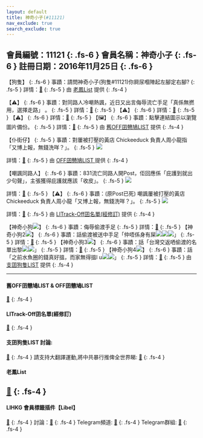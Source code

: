 ```yaml
---
layout: default
title: 神奇小子(#11121)
nav_exclude: true
search_exclude: true
---
```


會員編號：11121
{: .fs-6 }
會員名稱：神奇小子
{: .fs-6 }
註冊日期：2016年11月25日
{: .fs-6 }
---

<div class="code-example" markdown="1">

【狗隻】
{: .fs-6 }
事蹟：請問神奇小子(狗隻#11121)你屙尿嗰陣起左腳定右腳?
{: .fs-5 }
詳情：[🔗](https://lih.kg/2216317)
{: .fs-5 }
由 [老鳳List](#) 提供
{: .fs-4 }

</div>
<div class="code-example" markdown="1">

【⚠️】
{: .fs-6 }
事蹟：對同路人冷嘲熱諷，近日又出言侮辱流亡手足「真係無撚用，選擇走路」 。
{: .fs-5 }
詳情：[🔗](https://lih.kg/fRmEwT)
{: .fs-5 }
【⚠️】
{: .fs-6 }
詳情：[🔗](https://lih.kg/ryadGsX)
{: .fs-5 }
【⚠️】
{: .fs-6 }
詳情：[🔗](https://lih.kg/aGjJFiV)
{: .fs-5 }
【🖼️】
{: .fs-6 }
事蹟：點擊連結圖示以瀏覽圖片備份。
{: .fs-5 }
詳情：[🔗](https://filedn.eu/l9Hq1YKLkJ4m0VSXcdcfUaJ/LIHKG_on99/on9_son_2020/11121)
{: .fs-5 }
由 [舊OFF囝戇鳩LIST](#舊off囝戇鳩list--off囝戇鳩list) 提供
{: .fs-4 }

</div>
<div class="code-example" markdown="1">

【仆街仔】
{: .fs-5 }
事蹟：對屢被打壓的黃店 Chickeeduck 負責人周小龍指「又博上報，無錢洗咩？」。
{: .fs-5 }
![](https://filedn.eu/l9Hq1YKLkJ4m0VSXcdcfUaJ/LIHKG_on99/on9_jai/11121/11121.1_.png)


詳情：[🔗](https://lih.kg/aNOMBuV)
{: .fs-5 }
由 [OFF囝戇鳩LIST ](#舊off囝戇鳩list--off囝戇鳩list) 提供
{: .fs-4 }

</div>
<div class="code-example" markdown="1">

【嘲諷同路人】
{: .fs-6 }
事蹟：831流亡同路人開Post，佢回應係「庇護到就出少句聲」，主張獲得庇護就應該「收皮」。
{: .fs-5 }
![](https://na.cx/i/VrAAy5S.png)


詳情：[🔗](https://lih.kg/qDdBxJX)
{: .fs-5 }
【⚠️】
{: .fs-6 }
事蹟：(原Post已死) 嘲諷屢被打壓的黃店 Chickeeduck 負責人周小龍「又博上報，無錢洗咩？」。
{: .fs-5 }
![](https://filedn.eu/l9Hq1YKLkJ4m0VSXcdcfUaJ/LIHKG_on99/on9_jai/11121/11121.1_.png)


詳情：[🔗](https://filedn.eu/l9Hq1YKLkJ4m0VSXcdcfUaJ/LIHKG_on99/on9_jai/11121/11121.1_.png)
{: .fs-5 }
由 [LITrack-Off囝名單(經修訂)](#litrack-off囝名單(經修訂)) 提供
{: .fs-4 }

</div>
<div class="code-example" markdown="1">

【神奇小狗![](https://cdn.lihkg.com/assets/faces/dog/bark.gif)】
{: .fs-6 }
事蹟：侮辱偷渡手足
{: .fs-5 }
詳情：[🔗](https://lih.kg/qBspMBX)
{: .fs-5 }
【神奇小狗2![](https://cdn.lihkg.com/assets/faces/dog/bark.gif)】
{: .fs-6 }
事蹟：話偷渡被送中手足「仲唔係身有屎![](https://cdn.lihkg.com/assets/faces/lm2/kill.gif)![](https://cdn.lihkg.com/assets/faces/lm2/kill.gif)![](https://cdn.lihkg.com/assets/faces/lm2/kill.gif)」
{: .fs-5 }
詳情：[🔗](https://lihkg.com/thread/2176437/page/6)
{: .fs-5 }
【神奇小狗3![](https://cdn.lihkg.com/assets/faces/dog/bark.gif)】
{: .fs-6 }
事蹟：話「台灣交返哂偷渡的名單出黎![](https://cdn.lihkg.com/assets/faces/dog/smile.gif)![](https://cdn.lihkg.com/assets/faces/dog/smile.gif)」
{: .fs-5 }
詳情：[🔗](https://lih.kg/geaKbT)
{: .fs-5 }
【神奇小狗4![](https://cdn.lihkg.com/assets/faces/dog/bark.gif)】
{: .fs-6 }
事蹟：話「之前水魚圈的錢真好搵，而家無得搵l u![](https://cdn.lihkg.com/assets/faces/dog/haha.gif)![](https://cdn.lihkg.com/assets/faces/dog/haha.gif)」
{: .fs-5 }
詳情：[🔗](https://lih.kg/gPRPLT)
{: .fs-5 }
由 [支囝狗隻LIST](#支囝狗隻list-討論) 提供
{: .fs-4 }

</div>

---

#### 舊OFF囝戇鳩LIST & OFF囝戇鳩LIST 
[🔗](https://bit.ly/lihkg_on9_list)
{: .fs-4 }
#### LITrack-Off囝名單(經修訂)
[🔗](http://tiny.cc/LITrack_GS)
{: .fs-4 }
#### 支囝狗隻LIST 討論: 
[🔗](https://lih.kg/2908480)
{: .fs-4 }
請支持大翻譯運動,將中共暴行推俾全世界睇: [🔗](https://twitter.com/tgtm_official)
{: .fs-4 }
#### 老鳳List
[🔗](https://lihkg.com/thread/2808424)
{: .fs-4 }
---

#### LIHKG 會員標籤插件【Libel】
[🔗](https://kitce.github.io/libel)
{: .fs-4 }
討論：[🔗](https://lih.kg/2841778)
{: .fs-4 }
Telegram頻道: [🔗](https://t.me/LibelOfficialChannel)
{: .fs-4 }
Telegram群組: [🔗](https://t.me/LibelOfficialGroup)
{: .fs-4 }
